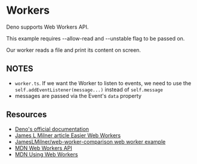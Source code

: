 # Workers

Deno supports Web Workers API.

This example requires --allow-read and --unstable flag to be passed on.

Our worker reads a file and print its content on screen.

## NOTES

- `worker.ts`. If we want the Worker to listen to events, we need to use the
  `self.addEventListener(message...)` instead of `self.message`
- messages are passed via the Event's `data` property

## Resources

- [Deno's official documentation](https://deno.land/manual@v1.16.3/runtime/workers)
- [James L Milner article Easier Web Workers](https://www.jameslmilner.com/post/easier-web-workers/)
- [JamesLMilner/web-worker-comparison web worker example](https://github.com/JamesLMilner/web-worker-comparison)
- [MDN Web Workers API](https://developer.mozilla.org/en-US/docs/Web/API/Web_Workers_API)
- [MDN Using Web Workers](https://developer.mozilla.org/en-US/docs/Web/API/Web_Workers_API/Using_web_workers)
